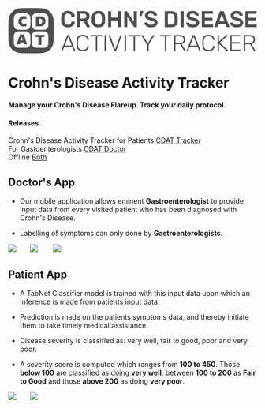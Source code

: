 ![Crohn's Disease Activity Tracker!](/img/logo.png)
# Crohn's Disease Activity Tracker
#### Manage your Crohn's Disease Flareup. Track your daily protocol.


#### Releases
Crohn's Disease Activity Tracker for Patients [CDAT Tracker](https://appdistribution.firebase.google.com/pub/i/32c146ddb4034129)  
For Gastoenterologists [CDAT Doctor](https://appdistribution.firebase.google.com/pub/i/af791d4fbee5b3bf)  
Offline [Both](https://drive.google.com/drive/folders/1TdHXva7pBXtE1Cl5Vuy4FzqT389nFRl2?usp=sharing)

## Doctor's App

- Our mobile application allows eminent **Gastroenterologist** to provide input data from every visited patient who has been diagnosed with Crohn's Disease.

- Labelling of symptoms can only done by **Gastroenterologists**.


<img src="https://i.imgur.com/14GIoP8.jpg" width="230">&nbsp; &nbsp; &nbsp; &nbsp;<img src="https://i.imgur.com/s6Xcm5d.jpg" width="230"> &nbsp; &nbsp; &nbsp; &nbsp;<img src="https://i.imgur.com/5wrtbhv.jpg" width="230"> 


## Patient App

- A TabNet Classifier model is trained with this input data upon which an inference is made from patients input data.

- Prediction is made on the patients symptoms data, and thereby initiate them to take timely medical assistance.

- Disease severity is classified as: very well, fair to good, poor and very poor.

- A severity score is computed which ranges from **100 to 450**. Those **below 100** are classified as doing **very well**, between **100 to 200** as **Fair to Good** and those **above 200** as doing **very poor**.


<img src="https://i.imgur.com/LxQS91l.jpg" width="300">&nbsp; &nbsp; &nbsp; &nbsp;<img src="https://i.imgur.com/lAwHvHZ.jpg" width="300"> 



